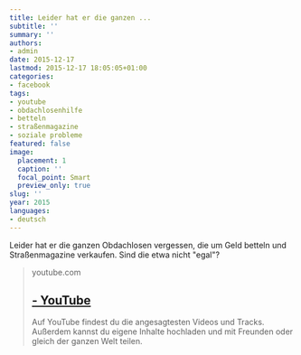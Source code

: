 ```yaml
---
title: Leider hat er die ganzen ...
subtitle: ''
summary: ''
authors:
- admin
date: 2015-12-17
lastmod: 2015-12-17 18:05:05+01:00
categories:
- facebook
tags:
- youtube
- obdachlosenhilfe
- betteln
- straßenmagazine
- soziale probleme
featured: false
image:
  placement: 1
  caption: ''
  focal_point: Smart
  preview_only: true
slug: ''
year: 2015
languages:
- deutsch
---
```


Leider hat er die ganzen Obdachlosen vergessen, die um Geld betteln und Straßenmagazine verkaufen. Sind die etwa nicht "egal"?
> youtube.com
> ## [ - YouTube](https://www.youtube.com/watch?v=xvcpy4WjZMs)
>
>Auf YouTube findest du die angesagtesten Videos und Tracks. Außerdem kannst du eigene Inhalte hochladen und mit Freunden oder gleich der ganzen Welt teilen.